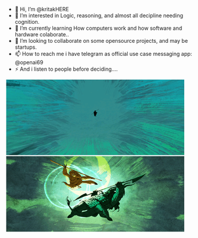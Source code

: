 - 👋 Hi, I’m @kritakHERE
- 👀 I’m interested in Logic, reasoning, and almost all decipline needing cognition.
- 🌱 I’m currently learning How computers work and how software and hardware colaborate..
- 💞️ I’m looking to collaborate on some opensource projects, and may be startups. 
- 📫 How to reach me i have telegram as official use case messaging app: @openai69 
- ⚡ And i listen to people before deciding....

![Master oogway](https://github.com/kritakHERE/kritakHERE/blob/main/images/opp.gifv)
![Fight](https://github.com/kritakHERE/kritakHERE/blob/main/images/oppp.gifv)
